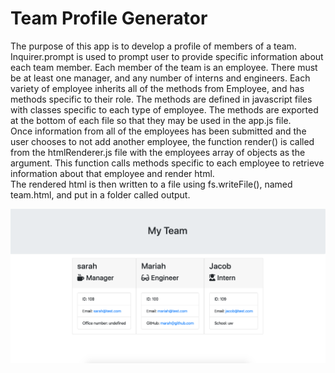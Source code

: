 # Team Profile Generator

The purpose of this app is to develop a profile of members of a team.
Inquirer.prompt is used to prompt user to provide specific information about each team member. Each member of the team is an employee. There must be at least one manager, and any number of interns and engineers. Each variety of employee inherits all of the methods from Employee, and has methods specific to their role. The methods are defined in javascript files with classes specific to each type of employee. The methods are exported at the bottom of each file so that they may be used in the app.js file.
<br>
Once information from all of the employees has been submitted and the user chooses to not add another employee, the function render() is called from the htmlRenderer.js file with the employees array of objects as the argument. This function calls methods specific to each employee to retrieve information about that employee and render html.
<br>
The rendered html is then written to a file using fs.writeFile(), named team.html, and put in a folder called output.

<img src="./images/home.png">